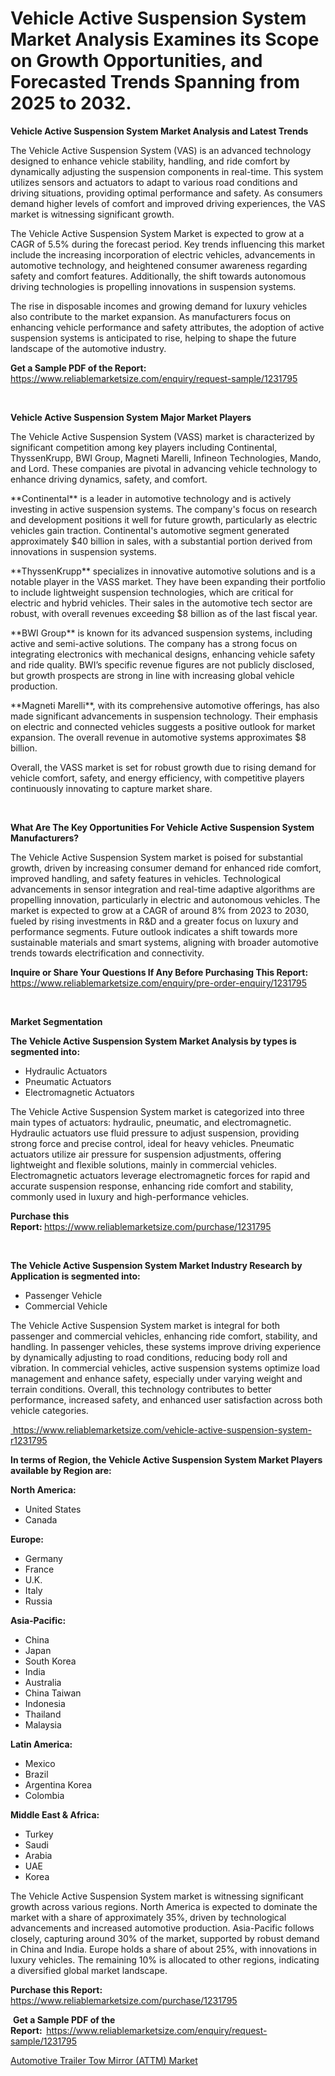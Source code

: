<p><h1>Vehicle Active Suspension System Market Analysis Examines its Scope on Growth Opportunities, and Forecasted Trends Spanning from 2025 to 2032.</h1></p><p><strong>Vehicle Active Suspension System Market Analysis and Latest Trends</strong></p>
<p><p>The Vehicle Active Suspension System (VAS) is an advanced technology designed to enhance vehicle stability, handling, and ride comfort by dynamically adjusting the suspension components in real-time. This system utilizes sensors and actuators to adapt to various road conditions and driving situations, providing optimal performance and safety. As consumers demand higher levels of comfort and improved driving experiences, the VAS market is witnessing significant growth.</p><p>The Vehicle Active Suspension System Market is expected to grow at a CAGR of 5.5% during the forecast period. Key trends influencing this market include the increasing incorporation of electric vehicles, advancements in automotive technology, and heightened consumer awareness regarding safety and comfort features. Additionally, the shift towards autonomous driving technologies is propelling innovations in suspension systems. </p><p>The rise in disposable incomes and growing demand for luxury vehicles also contribute to the market expansion. As manufacturers focus on enhancing vehicle performance and safety attributes, the adoption of active suspension systems is anticipated to rise, helping to shape the future landscape of the automotive industry.</p></p>
<p><strong>Get a Sample PDF of the Report:&nbsp;</strong> <a href="https://www.reliablemarketsize.com/enquiry/request-sample/1231795?utm_campaign=2413&utm_medium=2&utm_source=Github&utm_content=ia&utm_term=31032025&utm_id=vehicle-active-suspension-system">https://www.reliablemarketsize.com/enquiry/request-sample/1231795</a></p>
<p>&nbsp;</p>
<p><strong>Vehicle Active Suspension System Major Market Players</strong></p>
<p><p>The Vehicle Active Suspension System (VASS) market is characterized by significant competition among key players including Continental, ThyssenKrupp, BWI Group, Magneti Marelli, Infineon Technologies, Mando, and Lord. These companies are pivotal in advancing vehicle technology to enhance driving dynamics, safety, and comfort.</p><p>**Continental** is a leader in automotive technology and is actively investing in active suspension systems. The company's focus on research and development positions it well for future growth, particularly as electric vehicles gain traction. Continental's automotive segment generated approximately $40 billion in sales, with a substantial portion derived from innovations in suspension systems.</p><p>**ThyssenKrupp** specializes in innovative automotive solutions and is a notable player in the VASS market. They have been expanding their portfolio to include lightweight suspension technologies, which are critical for electric and hybrid vehicles. Their sales in the automotive tech sector are robust, with overall revenues exceeding $8 billion as of the last fiscal year.</p><p>**BWI Group** is known for its advanced suspension systems, including active and semi-active solutions. The company has a strong focus on integrating electronics with mechanical designs, enhancing vehicle safety and ride quality. BWI’s specific revenue figures are not publicly disclosed, but growth prospects are strong in line with increasing global vehicle production.</p><p>**Magneti Marelli**, with its comprehensive automotive offerings, has also made significant advancements in suspension technology. Their emphasis on electric and connected vehicles suggests a positive outlook for market expansion. The overall revenue in automotive systems approximates $8 billion.</p><p>Overall, the VASS market is set for robust growth due to rising demand for vehicle comfort, safety, and energy efficiency, with competitive players continuously innovating to capture market share.</p></p>
<p>&nbsp;</p>
<p><strong>What Are The Key Opportunities For Vehicle Active Suspension System Manufacturers?</strong></p>
<p><p>The Vehicle Active Suspension System market is poised for substantial growth, driven by increasing consumer demand for enhanced ride comfort, improved handling, and safety features in vehicles. Technological advancements in sensor integration and real-time adaptive algorithms are propelling innovation, particularly in electric and autonomous vehicles. The market is expected to grow at a CAGR of around 8% from 2023 to 2030, fueled by rising investments in R&D and a greater focus on luxury and performance segments. Future outlook indicates a shift towards more sustainable materials and smart systems, aligning with broader automotive trends towards electrification and connectivity.</p></p>
<p><strong>Inquire or Share Your Questions If Any Before Purchasing This Report:</strong> <a href="https://www.reliablemarketsize.com/enquiry/pre-order-enquiry/1231795?utm_campaign=2413&utm_medium=2&utm_source=Github&utm_content=ia&utm_term=31032025&utm_id=vehicle-active-suspension-system">https://www.reliablemarketsize.com/enquiry/pre-order-enquiry/1231795</a></p>
<p>&nbsp;</p>
<p><strong>Market Segmentation</strong></p>
<p><strong>The Vehicle Active Suspension System Market Analysis by types is segmented into:</strong></p>
<p><ul><li>Hydraulic Actuators</li><li>Pneumatic Actuators</li><li>Electromagnetic Actuators</li></ul></p>
<p><p>The Vehicle Active Suspension System market is categorized into three main types of actuators: hydraulic, pneumatic, and electromagnetic. Hydraulic actuators use fluid pressure to adjust suspension, providing strong force and precise control, ideal for heavy vehicles. Pneumatic actuators utilize air pressure for suspension adjustments, offering lightweight and flexible solutions, mainly in commercial vehicles. Electromagnetic actuators leverage electromagnetic forces for rapid and accurate suspension response, enhancing ride comfort and stability, commonly used in luxury and high-performance vehicles.</p></p>
<p><strong>Purchase this Report:&nbsp;</strong><a href="https://www.reliablemarketsize.com/purchase/1231795?utm_campaign=2413&utm_medium=2&utm_source=Github&utm_content=ia&utm_term=31032025&utm_id=vehicle-active-suspension-system">https://www.reliablemarketsize.com/purchase/1231795</a></p>
<p>&nbsp;</p>
<p><strong>The Vehicle Active Suspension System Market Industry Research by Application is segmented into:</strong></p>
<p><ul><li>Passenger Vehicle</li><li>Commercial Vehicle</li></ul></p>
<p><p>The Vehicle Active Suspension System market is integral for both passenger and commercial vehicles, enhancing ride comfort, stability, and handling. In passenger vehicles, these systems improve driving experience by dynamically adjusting to road conditions, reducing body roll and vibration. In commercial vehicles, active suspension systems optimize load management and enhance safety, especially under varying weight and terrain conditions. Overall, this technology contributes to better performance, increased safety, and enhanced user satisfaction across both vehicle categories.</p></p>
<p><a href="https://www.reliablemarketsize.com/vehicle-active-suspension-system-r1231795?utm_campaign=2413&utm_medium=2&utm_source=Github&utm_content=ia&utm_term=31032025&utm_id=vehicle-active-suspension-system">&nbsp;https://www.reliablemarketsize.com/vehicle-active-suspension-system-r1231795</a></p>
<p><strong>In terms of Region, the Vehicle Active Suspension System Market Players available by Region are:</strong></p>
<p>
    <p> <strong> North America: </strong>
        <ul>
            <li>United States</li>
            <li>Canada</li>
        </ul>
        </p> 
    <p> <strong> Europe: </strong>
        <ul>
            <li>Germany</li>
            <li>France</li>
            <li>U.K.</li>
            <li>Italy</li>
            <li>Russia</li>
        </ul>
        </p> 
    <p> <strong> Asia-Pacific: </strong>
        <ul>
            <li>China</li>
            <li>Japan</li>
            <li>South Korea</li>
            <li>India</li>
            <li>Australia</li>
            <li>China Taiwan</li>
            <li>Indonesia</li>
            <li>Thailand</li>
            <li>Malaysia</li>
        </ul>
        </p> 
    <p> <strong> Latin America: </strong>
        <ul>
            <li>Mexico</li>
            <li>Brazil</li>
            <li>Argentina Korea</li>
            <li>Colombia</li>
        </ul>
        </p> 
    <p> <strong> Middle East & Africa: </strong>
        <ul>
            <li>Turkey</li>
            <li>Saudi</li>
            <li>Arabia</li>
            <li>UAE</li>
            <li>Korea</li>
        </ul>
    </p>
    </p>
<p><p>The Vehicle Active Suspension System market is witnessing significant growth across various regions. North America is expected to dominate the market with a share of approximately 35%, driven by technological advancements and increased automotive production. Asia-Pacific follows closely, capturing around 30% of the market, supported by robust demand in China and India. Europe holds a share of about 25%, with innovations in luxury vehicles. The remaining 10% is allocated to other regions, indicating a diversified global market landscape.</p></p>
<p><strong>Purchase this Report: </strong><a href="https://www.reliablemarketsize.com/purchase/1231795?utm_campaign=2413&utm_medium=2&utm_source=Github&utm_content=ia&utm_term=31032025&utm_id=vehicle-active-suspension-system">https://www.reliablemarketsize.com/purchase/1231795</a></p>
<p>&nbsp;<strong>Get a Sample PDF of the Report:&nbsp;&nbsp;</strong><a href="https://www.reliablemarketsize.com/enquiry/request-sample/1231795?utm_campaign=2413&utm_medium=2&utm_source=Github&utm_content=ia&utm_term=31032025&utm_id=vehicle-active-suspension-system">https://www.reliablemarketsize.com/enquiry/request-sample/1231795</a></p>
<p><strong></strong></p>
<p><p><a href="https://github.com/dmitriyvo6rog/Market-Research-Report-List-1/blob/main/automotive-trailer-tow-mirror-attm-market.md?utm_campaign=2413&utm_medium=2&utm_source=Github&utm_content=ia&utm_term=31032025&utm_id=vehicle-active-suspension-system">Automotive Trailer Tow Mirror (ATTM) Market</a></p></p>